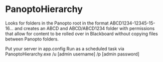 # PanoptoHierarchy
Looks for folders in the Panopto root in the format ABCD1234-12345-15-16... and creates an ABCD and ABCD/ABCD1234 folder with permissions that allow for content to be rolled over in Blackboard without copying files between Panopto folders.

Put your server in app.config
Run as a scheduled task via PanoptoHierarchy.exe /u [admin username] /p [admin password]

